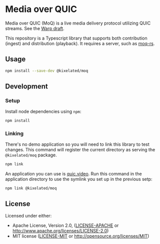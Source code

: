 # Media over QUIC

Media over QUIC (MoQ) is a live media delivery protocol utilizing QUIC streams.
See the [Warp draft](https://datatracker.ietf.org/doc/draft-lcurley-warp/).

This repository is a Typescript library that supports both contribution (ingest) and distribution (playback).
It requires a server, such as [moq-rs](https://github.com/kixelated/moq-rs).

## Usage

```bash
npm install --save-dev @kixelated/moq
```

## Development

### Setup

Install node dependencies using `npm`:

```bash
npm install
```

### Linking

There's no demo application so you will need to link this library to test changes.
This command will register the current directory as serving the `@kixelated/moq` package.

```bash
npm link
```

An application you can use is [quic.video](https://github.com/kixelated/quic.video).
Run this command in the application directory to use the symlink you set up in the previous setp:

```
npm link @kixelated/moq
```

## License

Licensed under either:

-   Apache License, Version 2.0, ([LICENSE-APACHE](LICENSE-APACHE) or http://www.apache.org/licenses/LICENSE-2.0)
-   MIT license ([LICENSE-MIT](LICENSE-MIT) or http://opensource.org/licenses/MIT)
